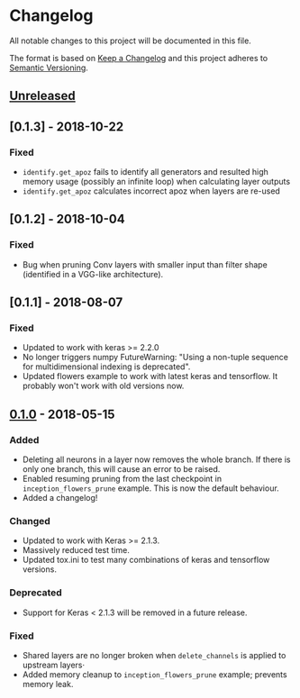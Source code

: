 # Changelog
All notable changes to this project will be documented in this file.

The format is based on [Keep a Changelog](http://keepachangelog.com/en/1.0.0/)
and this project adheres to [Semantic Versioning](http://semver.org/spec/v2.0.0.html).

## [Unreleased]

## [0.1.3] - 2018-10-22
### Fixed
- `identify.get_apoz` fails to identify all generators and resulted
  high memory usage (possibly an infinite loop) when calculating layer
  outputs
- `identify.get_apoz` calculates incorrect apoz when layers are re-used

## [0.1.2] - 2018-10-04
### Fixed
- Bug when pruning Conv layers with smaller input than filter shape
  (identified in a VGG-like architecture).

## [0.1.1] - 2018-08-07
### Fixed
- Updated to work with keras >= 2.2.0
- No longer triggers numpy FutureWarning: "Using a non-tuple sequence
  for multidimensional indexing is deprecated".
- Updated flowers example to work with latest keras and tensorflow. It
  probably won't work with old versions now.

## [0.1.0] - 2018-05-15
### Added
- Deleting all neurons in a layer now removes the whole branch.
  If there is only one branch, this will cause an error to be raised.
- Enabled resuming pruning from the last checkpoint in `inception_flowers_prune`
  example. This is now the default behaviour.
- Added a changelog!

### Changed
- Updated to work with Keras >= 2.1.3.
- Massively reduced test time.
- Updated tox.ini to test many combinations of keras and tensorflow versions.

### Deprecated
- Support for Keras < 2.1.3 will be removed in a future release.

### Fixed
- Shared layers are no longer broken when `delete_channels` is applied to
  upstream layers·
- Added memory cleanup to `inception_flowers_prune` example; prevents memory leak.




[Unreleased]: https://github.com/BenWhetton/keras-surgeon/compare/0.1.0...HEAD
[0.1.0]: https://github.com/olivierlacan/keep-a-changelog/compare/0.0.1...0.1.0
